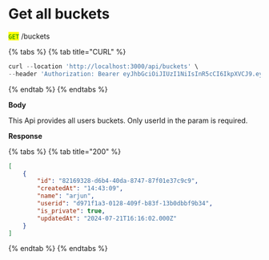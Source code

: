 # Get all buckets

<mark style="color:green;">`GET`</mark> /buckets

{% tabs %}
{% tab title="CURL" %}
```javascript
curl --location 'http://localhost:3000/api/buckets' \
--header 'Authorization: Bearer eyJhbGciOiJIUzI1NiIsInR5cCI6IkpXVCJ9.eyJ1c2VybmFtZSI6Im5pa3VuaiIsInVzZXJpZCI6IjY1ZWZkNzIxLWEyYTQtNGRhMS05ZTYxLThkYTIyN2Q5ZTMyNyIsImlhdCI6MTcyMTUzNzI5MSwiZXhwIjoxNzIxNTM4MTkxfQ.bHVJGxVC0EMAdd5xDYHFeKMD9OrtM3v4avCzYWdNk9U'
```
{% endtab %}
{% endtabs %}

**Body**

This Api provides all users buckets. Only userId in the param is required.

**Response**

{% tabs %}
{% tab title="200" %}
```json
[
    {
        "id": "82169328-d6b4-40da-8747-87f01e37c9c9",
        "createdAt": "14:43:09",
        "name": "arjun",
        "userid": "d971f1a3-0128-409f-b83f-13b0dbbf9b34",
        "is_private": true,
        "updatedAt": "2024-07-21T16:16:02.000Z"
    }
]
```
{% endtab %}
{% endtabs %}
